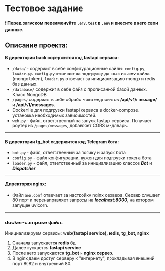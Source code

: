 # Тестовое задание
#### :exclamation: Перед запуском переименуйте `.env.test` в `.env` и внесите в него свои данные. 
## Описание проекта:
#### В директории back содержится код fastapi сервиса:
- `/data/` - содержит в себе конфигурационные файлы: `config.py`, `loader.py`. `config.py` отвечает за подгрузку данных из .env файла (mongo token), `loader.py` отвечает за инициализацию mongo и redis баз данных.
- `/database/` содержит в себе файл с прописанной базой данных. Класс MongoDB
- `/pages/` содержит в себе обработчики ендпоинтов **/api/v1/message/** и **/api/v1/messages**.
- Dockerfile для подгрузки fastapi сервиса в docker-compose, установка необходимых зависимостей.
- `web.py` - файл, ответственный за запуск fastapi сервиса. Получает роутер из `/pages/messages`, добавляет CORS мидлварь.
___
#### В директории tg_bot содержится код Telegram бота:
- `bot.py` - файл, ответственный за логику и запуск бота
- `config.py` - файл конфигурации, нужен для подгрузки токена бота
- `loader.py` - файл, ответственный за инициализацию классов ***Bot*** и ***Dispatcher***
___
#### Директория nginx:
- Файл `app.conf` отвечает за настройку nginx сервера. Сервер слушает 80 порт и перенаправляет запросы на ***localhost:8000***, на котором запущен uvicorn.
___
### docker-compose файл:
Инициализируем сервисы: w**eb(fastapi service), redis, tg_bot, nginx**
1. Сначала запускается **redis** бд
2. Далее пускается **fastapi service**
3. После него запускаются **tg_bot** и **nginx сервер**.
4. В nginx даем доступ серверу к "интернету", прокладывая внешний порт 8082 и внутренний 80.
